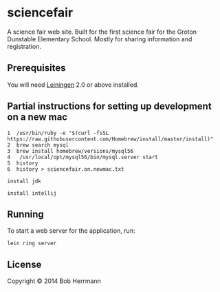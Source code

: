# sciencefair

A science fair web site.   Built for the first science fair for the Groton Dunstable Elementary School.  Mostly for sharing information and registration.

## Prerequisites

You will need [Leiningen][1] 2.0 or above installed.

[1]: https://github.com/technomancy/leiningen

## Partial instructions for setting up development on a new mac

    1  /usr/bin/ruby -e "$(curl -fsSL https://raw.githubusercontent.com/Homebrew/install/master/install)"
    2  brew search mysql
    3  brew install homebrew/versions/mysql56
    4   /usr/local/opt/mysql56/bin/mysql.server start
    5  history
    6  history > sciencefair.on.newmac.txt

    install jdk

    install intellij 

## Running

To start a web server for the application, run:

    lein ring server

## License

Copyright © 2014 Bob Herrmann

